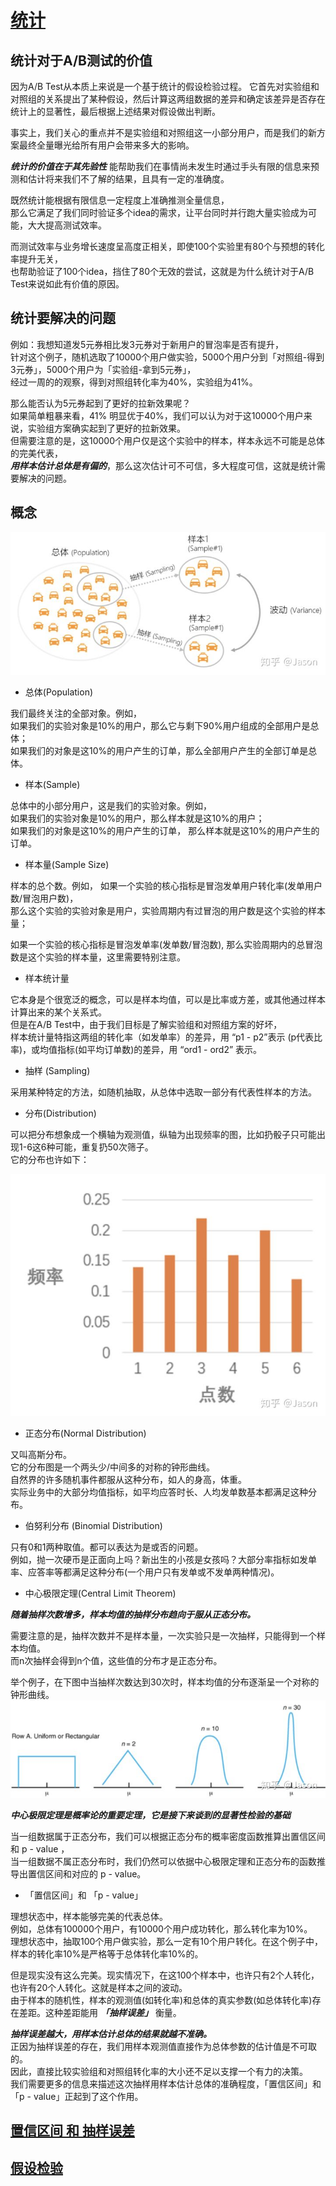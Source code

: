 # [统计](Statistics/README.md)

## 统计对于A/B测试的价值

因为A/B Test从本质上来说是一个基于统计的假设检验过程。
它首先对实验组和对照组的关系提出了某种假设，然后计算这两组数据的差异和确定该差异是否存在统计上的显著性，最后根据上述结果对假设做出判断。  

事实上，我们关心的重点并不是实验组和对照组这一小部分用户，而是我们的新方案最终全量曝光给所有用户会带来多大的影响。

***统计的价值在于其先验性***
能帮助我们在事情尚未发生时通过手头有限的信息来预测和估计将来我们不了解的结果，且具有一定的准确度。

既然统计能根据有限信息一定程度上准确推测全量信息，  
那么它满足了我们同时验证多个idea的需求，让平台同时并行跑大量实验成为可能，大大提高测试效率。  

而测试效率与业务增长速度呈高度正相关，即使100个实验里有80个与预想的转化率提升无关，  
也帮助验证了100个idea，挡住了80个无效的尝试，这就是为什么统计对于A/B Test来说如此有价值的原因。

## 统计要解决的问题

例如：我想知道发5元券相比发3元券对于新用户的冒泡率是否有提升，  
针对这个例子，随机选取了10000个用户做实验，5000个用户分到「对照组-得到3元券」，5000个用户为「实验组-拿到5元券」，  
经过一周的的观察，得到对照组转化率为40%，实验组为41%。  

那么能否认为5元券起到了更好的拉新效果呢？  
如果简单粗暴来看，41% 明显优于40%，我们可以认为对于这10000个用户来说，实验组方案确实起到了更好的拉新效果。  
但需要注意的是，这10000个用户仅是这个实验中的样本，样本永远不可能是总体的完美代表，  
***用样本估计总体是有偏的***，那么这次估计可不可信，多大程度可信，这就是统计需要解决的问题。

## 概念

![](_pic/Statistics-Terms.jpg)

* 总体(Population) 

我们最终关注的全部对象。例如，  
如果我们的实验对象是10%的用户，那么它与剩下90%用户组成的全部用户是总体；  
如果我们的对象是这10%的用户产生的订单，那么全部用户产生的全部订单是总体。

* 样本(Sample) 

总体中的小部分用户，这是我们的实验对象。例如，    
如果我们的实验对象是10%的用户，那么样本就是这10%的用户；  
如果我们的对象是这10%的用户产生的订单， 那么样本就是这10%的用户产生的订单。

* 样本量(Sample Size)   

样本的总个数。例如， 
如果一个实验的核心指标是冒泡发单用户转化率(发单用户数/冒泡用户数)，  
那么这个实验的实验对象是用户，实验周期内有过冒泡的用户数是这个实验的样本量；  

如果一个实验的核心指标是冒泡发单率(发单数/冒泡数), 那么实验周期内的总冒泡数是这个实验的样本量，这里需要特别注意。

* 样本统计量  

它本身是个很宽泛的概念，可以是样本均值，可以是比率或方差，或其他通过样本计算出来的某个关系式。  
但是在A/B Test中，由于我们目标是了解实验组和对照组方案的好坏，  
样本统计量特指这两组的转化率（如发单率）的差异，用 “p1 - p2”表示 (p代表比率)，或均值指标(如平均订单数)的差异，用 “ord1 - ord2” 表示。

* 抽样 (Sampling) 

采用某种特定的方法，如随机抽取，从总体中选取一部分有代表性样本的方法。  

* 分布(Distribution) 

可以把分布想象成一个横轴为观测值，纵轴为出现频率的图，比如扔骰子只可能出现1-6这6种可能，重复扔50次筛子。  
它的分布也许如下：

![](_pic/Statistics-Terms-Distribution.jpg)

* 正态分布(Normal Distribution)

又叫高斯分布。  
它的分布图是一个两头少/中间多的对称的钟形曲线。  
自然界的许多随机事件都服从这种分布，如人的身高，体重。  
实际业务中的大部分均值指标，如平均应答时长、人均发单数基本都满足这种分布。  

* 伯努利分布 (Binomial Distribution)   

只有0和1两种取值。都可以表达为是或否的问题。  
例如，抛一次硬币是正面向上吗？新出生的小孩是女孩吗？大部分率指标如发单率、应答率等都满足这种分布(一个用户只有发单或不发单两种情况)。

* 中心极限定理(Central Limit Theorem) 

***随着抽样次数增多，样本均值的抽样分布趋向于服从正态分布。***

需要注意的是，抽样次数并不是样本量，一次实验只是一次抽样，只能得到一个样本均值。  
而n次抽样会得到n个值，这些值的分布才是正态分布。  

举个例子，在下图中当抽样次数达到30次时，样本均值的分布逐渐呈一个对称的钟形曲线。
![](_pic/Statistics-Terms-CLT.jpg)

***中心极限定理是概率论的重要定理，它是接下来谈到的显著性检验的基础***

当一组数据属于正态分布，我们可以根据正态分布的概率密度函数推算出置信区间 和 p - value ，  
当一组数据不属正态分布时，我们仍然可以依据中心极限定理和正态分布的函数推导出置信区间和对应的 p - value。

* 「置信区间」和 「p - value」

理想状态中，样本能够完美的代表总体。  
例如，总体有100000个用户，有10000个用户成功转化，那么转化率为10%。  
理想状态中，抽取100个用户做实验，那么一定有10个用户转化。在这个例子中，样本的转化率10%是严格等于总体转化率10%的。

但是现实没有这么完美。现实情况下，在这100个样本中，也许只有2个人转化，也许有20个人转化。这就是样本之间的波动。  
由于样本的随机性，样本的观测值(如转化率)和总体的真实参数(如总体转化率)存在差距。这种差距能用 ***「抽样误差」*** 衡量。  

***抽样误差越大，用样本估计总体的结果就越不准确。***  
正因为抽样误差的存在，我们用样本观测值直接作为总体参数的估计值是不可取的。  
因此，直接比较实验组和对照组转化率的大小还不足以支撑一个有力的决策。  
我们需要更多的信息来描述这次抽样用样本估计总体的准确程度，「置信区间」和「p - value」正起到了这个作用。

## [置信区间 和 抽样误差](confidence-interval.md)

## [假设检验](hypothesis-testing.md)  

